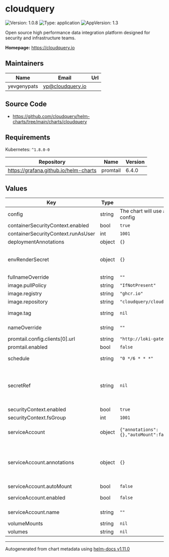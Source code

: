 # cloudquery

![Version: 1.0.8](https://img.shields.io/badge/Version-1.0.8-informational?style=flat-square) ![Type: application](https://img.shields.io/badge/Type-application-informational?style=flat-square) ![AppVersion: 1.3](https://img.shields.io/badge/AppVersion-1.3-informational?style=flat-square)

Open source high performance data integration platform designed for security and infrastructure teams.

**Homepage:** <https://cloudquery.io>

## Maintainers

| Name | Email | Url |
| ---- | ------ | --- |
| yevgenypats | <yp@cloudquery.io> |  |

## Source Code

* <https://github.com/cloudquery/helm-charts/tree/main/charts/cloudquery>

## Requirements

Kubernetes: `^1.8.0-0`

| Repository | Name | Version |
|------------|------|---------|
| https://grafana.github.io/helm-charts | promtail | 6.4.0 |

## Values

| Key | Type | Default | Description |
|-----|------|---------|-------------|
| config | string | The chart will use a default CloudQuery aws config | CloudQuery cloudquery.yml content |
| containerSecurityContext.enabled | bool | `true` |  |
| containerSecurityContext.runAsUser | int | `1001` |  |
| deploymentAnnotations | object | `{}` |  |
| envRenderSecret | object | `{}` | Sensible environment variables that will be rendered as new secret object This can be useful for auth tokens, etc Make sure not to commit sensitive values to git!! Better use AWS Secret manager (or any other) |
| fullnameOverride | string | `""` |  |
| image.pullPolicy | string | `"IfNotPresent"` |  |
| image.registry | string | `"ghcr.io"` |  |
| image.repository | string | `"cloudquery/cloudquery"` |  |
| image.tag | string | `nil` | Overrides the image tag whose default is the chart appVersion |
| nameOverride | string | `""` | Partially override common.names.fullname template (will maintain the release name) |
| promtail.config.clients[0].url | string | `"http://loki-gateway/loki/api/v1/push"` |  |
| promtail.enabled | bool | `false` |  |
| schedule | string | `"0 */6 * * *"` | Schedule fetch time Every 6 hours. More information at: https://crontab.guru/#0_0_*_*_* |
| secretRef | string | `nil` | Reference to an external secret that contains sensible environment variables This option is useful to avoid store sensitive values in Git. You need to create the secret manually and reference it. If secretRef is used, the envRenderSecret parameter will be omitted (in case that it has content). |
| securityContext.enabled | bool | `true` |  |
| securityContext.fsGroup | int | `1001` |  |
| serviceAccount | object | `{"annotations":{},"autoMount":false,"enabled":false,"name":""}` | Pod Service Account ref: https://kubernetes.io/docs/tasks/configure-pod-container/configure-service-account/ |
| serviceAccount.annotations | object | `{}` | Additional custom annotations for the ServiceAccount to associate an AWS IAM role with service-account you need to add the following annotations. For more info checkout: https://docs.aws.amazon.com/eks/latest/userguide/specify-service-account-role.html eks.amazonaws.com/role-arn: arn:aws:iam::ACCOUNT_ID:role/ROLE |
| serviceAccount.autoMount | bool | `false` | Auto-mount the service account token in the pod |
| serviceAccount.enabled | bool | `false` | Enable service account (Note: Service Account will only be automatically created if `serviceAccount.name` is not set) |
| serviceAccount.name | string | `""` | Name of an already existing service account. Setting this value disables the automatic service account creation |
| volumeMounts | string | `nil` |  |
| volumes | string | `nil` |  |

----------------------------------------------
Autogenerated from chart metadata using [helm-docs v1.11.0](https://github.com/norwoodj/helm-docs/releases/v1.11.0)

